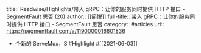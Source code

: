 title:: Readwise/Highlights/带入 gRPC：让你的服务同时提供 HTTP 接口 - SegmentFault 思否 (20)
author:: [[简悦]]
full-title:: 带入 gRPC：让你的服务同时提供 HTTP 接口 - SegmentFault 思否
category:: #articles
url:: https://segmentfault.com/a/1190000016601836

- 个新的 ServeMux，S #Highlight #[[2021-06-03]]